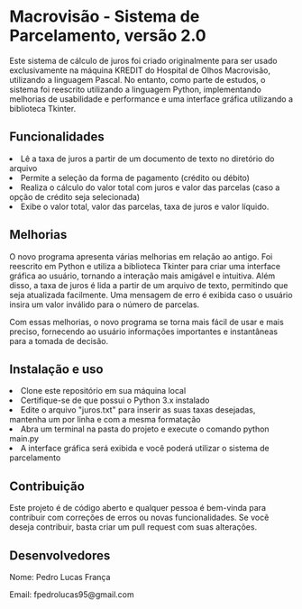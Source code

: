 <h1>Macrovisão - Sistema de Parcelamento, versão 2.0</h1>
Este sistema de cálculo de juros foi criado originalmente para ser usado exclusivamente na máquina KREDIT do Hospital de Olhos Macrovisão, utilizando a linguagem Pascal. No entanto, como parte de estudos, o sistema foi reescrito utilizando a linguagem Python, implementando melhorias de usabilidade e performance e uma interface gráfica utilizando a biblioteca Tkinter. 

<h2>Funcionalidades</h2>
<li>Lê a taxa de juros a partir de um documento de texto no diretório do arquivo</li>
<li>Permite a seleção da forma de pagamento (crédito ou débito)</li>
<li>Realiza o cálculo do valor total com juros e valor das parcelas (caso a opção de crédito seja selecionada)</li>
<li>Exibe o valor total, valor das parcelas, taxa de juros e valor líquido.</li>

<h2>Melhorias</h2>
O novo programa apresenta várias melhorias em relação ao antigo. Foi reescrito em Python e utiliza a biblioteca Tkinter para criar uma interface gráfica ao usuário, tornando a interação mais amigável e intuitiva. Além disso, a taxa de juros é lida a partir de um arquivo de texto, permitindo que seja atualizada facilmente. Uma mensagem de erro é exibida caso o usuário insira um valor inválido para o número de parcelas. 
<p>Com essas melhorias, o novo programa se torna mais fácil de usar e mais preciso, fornecendo ao usuário informações importantes e instantâneas para a tomada de decisão.

<h2>Instalação e uso</h2>
<li>Clone este repositório em sua máquina local
<li>Certifique-se de que possui o Python 3.x instalado
<li>Edite o arquivo "juros.txt" para inserir as suas taxas desejadas, mantenha um por linha e com a mesma formatação
<li>Abra um terminal na pasta do projeto e execute o comando python main.py
<li>A interface gráfica será exibida e você poderá utilizar o sistema de parcelamento
  
<h2>Contribuição</h2>
<p>Este projeto é de código aberto e qualquer pessoa é bem-vinda para contribuir com correções de erros ou novas funcionalidades. Se você deseja contribuir, basta criar um pull request com suas alterações.</p>

<h2>Desenvolvedores</h2>
<p>Nome: Pedro Lucas França
<p>Email: fpedrolucas95@gmail.com
